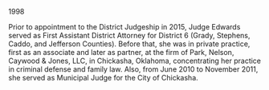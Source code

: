 ﻿---
fname: 'Leah'
lname: 'Edwards'
id: 1136
published: False
layout: judge-bio
---
1998

Prior to appointment to the District Judgeship in 2015, Judge Edwards
served as First Assistant District Attorney for District 6 (Grady,
Stephens, Caddo, and Jefferson Counties). Before that, she was in
private practice, first as an associate and later as partner, at the
firm of Park, Nelson, Caywood & Jones, LLC, in Chickasha, Oklahoma,
concentrating her practice in criminal defense and family law. Also,
from June 2010 to November 2011, she served as Municipal Judge for the
City of Chickasha.
